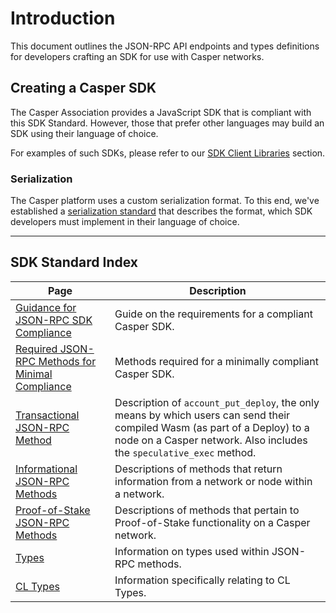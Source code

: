 # Introduction

This document outlines the JSON-RPC API endpoints and types definitions for developers crafting an SDK for use with Casper networks.

## Creating a Casper SDK

The Casper Association provides a JavaScript SDK that is compliant with this SDK Standard. However, those that prefer other languages may build an SDK using their language of choice.

For examples of such SDKs, please refer to our [SDK Client Libraries](/developers/dapps/sdk/index.md) section.

### Serialization

The Casper platform uses a custom serialization format. To this end, we've established a [serialization standard](/concepts/design/serialization-standard/) that describes the format, which SDK developers must implement in their language of choice.

-------

## SDK Standard Index

|Page|Description|
|----|-----------|
|[Guidance for JSON-RPC SDK Compliance](/developers/json-rpc/guidance.md)|Guide on the requirements for a compliant Casper SDK.|
|[Required JSON-RPC Methods for Minimal Compliance](/developers/json-rpc/minimal-compliance.md)|Methods required for a minimally compliant Casper SDK.|
|[Transactional JSON-RPC Method](/developers/json-rpc/json-rpc-transactional.md)|Description of `account_put_deploy`, the only means by which users can send their compiled Wasm (as part of a Deploy) to a node on a Casper network. Also includes the `speculative_exec` method.|
|[Informational JSON-RPC Methods](/developers/json-rpc/json-rpc-informational.md)|Descriptions of methods that return information from a network or node within a network.|
|[Proof-of-Stake JSON-RPC Methods](/developers/json-rpc/json-rpc-pos.md)|Descriptions of methods that pertain to Proof-of-Stake functionality on a Casper network.|
|[Types](/developers/json-rpc/types_chain.md)|Information on types used within JSON-RPC methods.|
|[CL Types](/developers/json-rpc/types_cl.md)|Information specifically relating to CL Types.|
